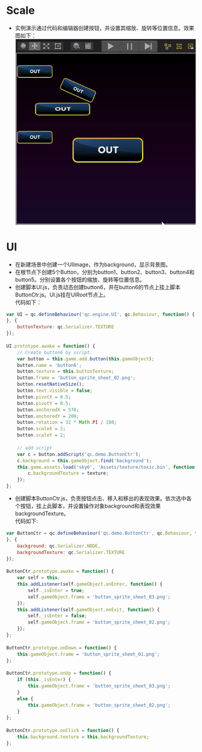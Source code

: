 # Scale

* 实例演示通过代码和编辑器创建按钮，并设置其缩放、旋转等位置信息。效果图如下：<br>
![scale](images\UI.gif)

# UI

* 在新建场景中创建一个UIImage，作为background，显示背景图。
* 在根节点下创建5个Button，分别为button1、button2、button3、button4和button5。分别设置各个按钮的缩放、旋转等位置信息。
* 创建脚本UI.js，负责动态创建button6，并在button6的节点上挂上脚本ButtonCtr.js。UI.js挂在UIRoot节点上。<br>
代码如下：<br>

```javascript
var UI = qc.defineBehaviour('qc.engine.UI', qc.Behaviour, function() {
}, {
    buttonTexture: qc.Serializer.TEXTURE
});

UI.prototype.awake = function() {
    // Create button6 by script.
    var button = this.game.add.button(this.gameObject);
    button.name = 'button6';
    button.texture = this.buttonTexture;
    button.frame = 'button_sprite_sheet_02.png';
    button.resetNativeSize();
    button.text.visible = false;
    button.pivotX = 0.5;
    button.pivotY = 0.5;
    button.anchoredX = 570;
    button.anchoredY = 200;
    button.rotation = 32 * Math.PI / 180;
    button.scaleX = 2;
    button.scaleY = 2;
    
    // add script
    var c = button.addScript('qc.demo.ButtonCtr');
    c.background = this.gameObject.find('background');
    this.game.assets.load('sky6', 'Assets/texture/toxic.bin', function(texture) {
        c.backgroundTexture = texture;    
    });
};

```
* 创建脚本ButtonCtr.js，负责按钮点击、移入和移出的表现效果。依次选中各个按钮，挂上此脚本，并设置操作对象background和表现效果backgroundTexture。<br>
代码如下:<br>

```javascript
var ButtonCtr = qc.defineBehaviour('qc.demo.ButtonCtr', qc.Behaviour, function() {
}, {
    background: qc.Serializer.NODE,
    backgroundTexture: qc.Serializer.TEXTURE
});

ButtonCtr.prototype.awake = function() {
    var self = this;
    this.addListener(self.gameObject.onEnter, function() {
        self._isEnter = true;
        self.gameObject.frame = 'button_sprite_sheet_03.png';
    });
    this.addListener(self.gameObject.onExit, function() {
        self._isEnter = false;
        self.gameObject.frame = 'button_sprite_sheet_02.png';
    });
};

ButtonCtr.prototype.onDown = function() {
    this.gameObject.frame = 'button_sprite_sheet_01.png';
};

ButtonCtr.prototype.onUp = function() {
    if (this._isEnter) {
        this.gameObject.frame = 'button_sprite_sheet_03.png';
    }  
    else {
        this.gameObject.frame = 'button_sprite_sheet_02.png';
    }
};

ButtonCtr.prototype.onClick = function() {
    this.background.texture = this.backgroundTexture;
};

```